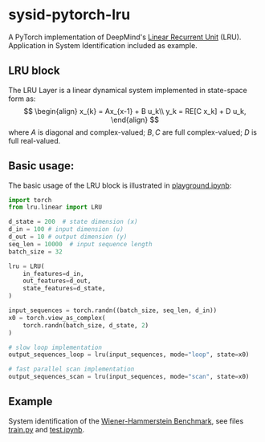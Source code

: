 # sysid-pytorch-lru

A PyTorch implementation of DeepMind's [Linear Recurrent Unit](https://arxiv.org/pdf/2303.06349) (LRU). Application in System Identification included as example.

## LRU block
The LRU Layer is a linear dynamical system implemented in state-space form as:
$$
\begin{align}
x_{k} = Ax_{x-1} + B u_k\\
y_k = RE[C x_k] + D u_k,
\end{align}
$$
where $A$ is diagonal and complex-valued; $B, C$ are full complex-valued; $D$ is full real-valued. 

## Basic usage:
The basic usage of the LRU block is illustrated in [playground.ipynb](playground.ipynb):

```python
import torch
from lru.linear import LRU

d_state = 200  # state dimension (x)
d_in = 100 # input dimension (u)
d_out = 10 # output dimension (y)
seq_len = 10000  # input sequence length
batch_size = 32

lru = LRU(
    in_features=d_in,
    out_features=d_out,
    state_features=d_state,
)

input_sequences = torch.randn((batch_size, seq_len, d_in))
x0 = torch.view_as_complex(
    torch.randn(batch_size, d_state, 2)
)

# slow loop implementation
output_sequences_loop = lru(input_sequences, mode="loop", state=x0)

# fast parallel scan implementation
output_sequences_scan = lru(input_sequences, mode="scan", state=x0)
```

## Example
System identification of the [Wiener-Hammerstein Benchmark](https://www.nonlinearbenchmark.org/benchmarks/wiener-hammerstein), see files [train.py](train.py) and [test.ipynb](test.ipynb).
